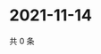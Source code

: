 # 2021-11-14

共 0 条

<!-- BEGIN WEIBO -->
<!-- 最后更新时间 Sun Nov 14 2021 07:08:36 GMT+0800 (China Standard Time) -->

<!-- END WEIBO -->
